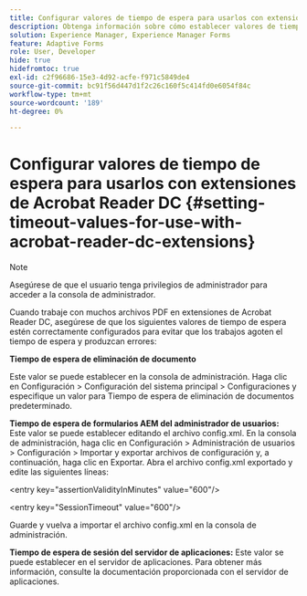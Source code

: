 ```yaml
---
title: Configurar valores de tiempo de espera para usarlos con extensiones de Acrobat Reader DC
description: Obtenga información sobre cómo establecer valores de tiempo de espera para utilizarlos con extensiones de Acrobat Reader DC.
solution: Experience Manager, Experience Manager Forms
feature: Adaptive Forms
role: User, Developer
hide: true
hidefromtoc: true
exl-id: c2f96686-15e3-4d92-acfe-f971c5849de4
source-git-commit: bc91f56d447d1f2c26c160f5c414fd0e6054f84c
workflow-type: tm+mt
source-wordcount: '189'
ht-degree: 0%

---
```


# Configurar valores de tiempo de espera para usarlos con extensiones de Acrobat Reader DC  {#setting-timeout-values-for-use-with-acrobat-reader-dc-extensions}

>[!NOTE]
> 
> Asegúrese de que el usuario tenga privilegios de administrador para acceder a la consola de administrador.

Cuando trabaje con muchos archivos PDF en extensiones de Acrobat Reader DC, asegúrese de que los siguientes valores de tiempo de espera estén correctamente configurados para evitar que los trabajos agoten el tiempo de espera y produzcan errores:

**Tiempo de espera de eliminación de documento**

Este valor se puede establecer en la consola de administración. Haga clic en Configuración > Configuración del sistema principal > Configuraciones y especifique un valor para Tiempo de espera de eliminación de documentos predeterminado.

**Tiempo de espera de formularios AEM del administrador de usuarios:** Este valor se puede establecer editando el archivo config.xml. En la consola de administración, haga clic en Configuración > Administración de usuarios > Configuración > Importar y exportar archivos de configuración y, a continuación, haga clic en Exportar. Abra el archivo config.xml exportado y edite las siguientes líneas:

&lt;entry key=&quot;assertionValidityInMinutes&quot; value=&quot;600&quot;/>

&lt;entry key=&quot;SessionTimeout&quot; value=&quot;600&quot;/>

Guarde y vuelva a importar el archivo config.xml en la consola de administración.

**Tiempo de espera de sesión del servidor de aplicaciones:** Este valor se puede establecer en el servidor de aplicaciones. Para obtener más información, consulte la documentación proporcionada con el servidor de aplicaciones.
